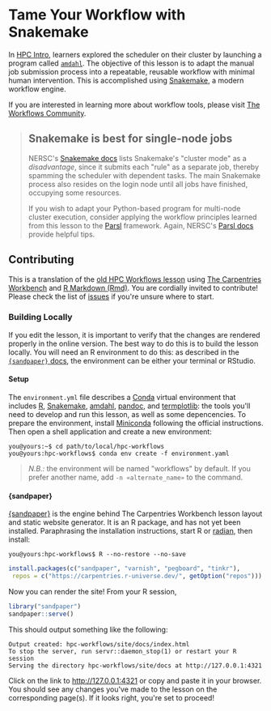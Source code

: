 # Tame Your Workflow with Snakemake

In [HPC Intro][hpc-intro], learners explored the scheduler on their cluster by
launching a program called [`amdahl`][amdahl]. The objective of this lesson is
to adapt the manual job submission process into a repeatable, reusable workflow
with minimal human intervention. This is accomplished using
[Snakemake][snakemake], a modern workflow engine.

If you are interested in learning more about workflow tools, please visit
[The Workflows Community][workflows-community].

> ## Snakemake is best for single-node jobs
>
> NERSC's [Snakemake docs][nersc-snake] lists Snakemake's "cluster mode" as a
> _disadvantage_, since it submits each "rule" as a separate job, thereby
> spamming the scheduler with dependent tasks. The main Snakemake process also
> resides on the login node until all jobs have finished, occupying some
> resources.
>
> If you wish to adapt your Python-based program for multi-node cluster
> execution, consider applying the workflow principles learned from this lesson
> to the [Parsl][parsl] framework. Again, NERSC's [Parsl docs][nersc-parsl]
> provide helpful tips.

## Contributing

This is a translation of the [old HPC Workflows lesson][workflows] using
[The Carpentries Workbench][workbench] and [R Markdown (Rmd)][rmd].
You are cordially invited to contribute! Please check the list of
[issues][issues] if you're unsure where to start.

### Building Locally

If you edit the lesson, it is important to verify that the changes are rendered
properly in the online version. The best way to do this is to build the lesson
locally. You will need an R environment to do this: as described in the
[`{sandpaper}` docs][sandpaper], the environment can be either your terminal or
RStudio.

#### Setup

The `environment.yml` file describes a [Conda][conda] virtual environment that
includes [R][r-project], [Snakemake][snakemake], [amdahl][amdahl],
[pandoc][pandoc], and [termplotlib][termplotlib]: the tools you'll need to
develop and run this lesson, as well as some depencencies. To prepare the
environment, install [Miniconda][miniconda] following the official
instructions. Then open a shell application and create a new environment:

``` shell
you@yours:~$ cd path/to/local/hpc-workflows
you@yours:hpc-workflows$ conda env create -f environment.yaml
```

> _N.B.:_ the environment will be named "workflows" by default.
> If you prefer another name, add `-n «alternate_name»` to the command.

#### {sandpaper}

[{sandpaper}][sandpaper] is the engine behind The Carpentries Workbench lesson
layout and static website generator. It is an R package, and has not yet been
installed. Paraphrasing the installation instructions, start R or
[radian][radian], then install:

``` shell
you@yours:hpc-workflows$ R --no-restore --no-save
```

``` R
install.packages(c("sandpaper", "varnish", "pegboard", "tinkr"),
 repos = c("https://carpentries.r-universe.dev/", getOption("repos")))
```

Now you can render the site! From your R session,

``` R
library("sandpaper")
sandpaper::serve()
```

This should output something like the following:

``` plain
Output created: hpc-workflows/site/docs/index.html
To stop the server, run servr::daemon_stop(1) or restart your R session
Serving the directory hpc-workflows/site/docs at http://127.0.0.1:4321
```

Click on the link to <http://127.0.0.1:4321> or copy and paste it in your
browser. You should see any changes you've made to the lesson on the
corresponding page(s). If it looks right, you're set to proceed!

<!-- HPC Carpentry links -->

[amdahl]: https://github.com/hpc-carpentry/amdahl
[hpc-intro]: https://carpentries-incubator.github.io/hpc-intro/
[issues]: https://github.com/carpentries-incubator/hpc-workflows/issues
[workflows]: https://github.com/hpc-carpentry/hpc-workflows.old

<!-- The Carpentries links -->
[workbench]: https://carpentries.github.io/sandpaper-docs/

<!-- world-wide web links -->
[conda]: https://docs.conda.io/en/latest/
[miniconda]: https://docs.conda.io/projects/miniconda/en/latest/
[nersc-parsl]: https://docs.nersc.gov/jobs/workflow/parsl/
[nersc-snake]: https://docs.nersc.gov/jobs/workflow/snakemake/
[pandoc]: https://pandoc.org
[parsl]: http://parsl-project.org
[r-project]: https://www.r-project.org
[radian]: https://github.com/randy3k/radian
[rmd]: https://rmarkdown.rstudio.com
[sandpaper]: https://carpentries.github.io/sandpaper-docs/
[snakemake]: https://snakemake.readthedocs.io/en/stable/
[termplotlib]: https://github.com/nschloe/termplotlib
[workflows-community]: https://workflows.community
